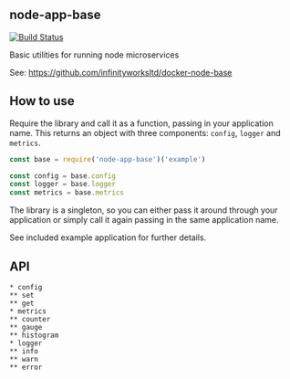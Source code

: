 node-app-base
---

[![Build Status](https://travis-ci.org/infinityworksltd/node-app-base.svg?branch=master)](https://travis-ci.org/infinityworksltd/node-app-base)

Basic utilities for running node microservices

See: https://github.com/infinityworksltd/docker-node-base

## How to use

Require the library and call it as a function, passing in your application name. This returns an object with three components: `config`, `logger` and `metrics`.

```js
const base = require('node-app-base')('example')

const config = base.config
const logger = base.logger
const metrics = base.metrics
```

The library is a singleton, so you can either pass it around through your application or simply call it again passing in the same application name.

See included example application for further details.

## API

```
* config
** set
** get
* metrics
** counter
** gauge
** histogram
* logger
** info
** warn
** error
```
